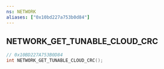 ```yaml
---
ns: NETWORK
aliases: ["0x10bd227a753b0d84"]
---
```

## NETWORK_GET_TUNABLE_CLOUD_CRC

```c
// 0x10BD227A753B0D84
int NETWORK_GET_TUNABLE_CLOUD_CRC();
```
